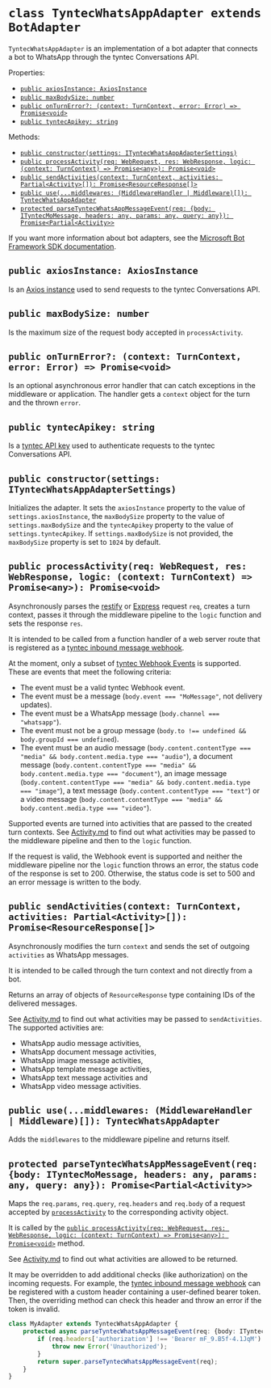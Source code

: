 # `class TyntecWhatsAppAdapter extends BotAdapter`

`TyntecWhatsAppAdapter` is an implementation of a bot adapter that connects a
bot to WhatsApp through the tyntec Conversations API.

Properties:
* [`public axiosInstance: AxiosInstance`](#public-axiosinstance-axiosinstance)
* [`public maxBodySize: number`](#public-maxbodysize-number)
* [`public onTurnError?: (context: TurnContext, error: Error) => Promise<void>`](#public-onturnerror-context-turncontext-error-error--promisevoid)
* [`public tyntecApikey: string`](#public-tyntecapikey-string)

Methods:
* [`public constructor(settings: ITyntecWhatsAppAdapterSettings)`](#public-constructorsettings-ityntecwhatsappadaptersettings)
* [`public processActivity(req: WebRequest, res: WebResponse, logic: (context: TurnContext) => Promise<any>): Promise<void>`](#public-processactivityreq-webrequest-res-webresponse-logic-context-turncontext--promiseany-promisevoid)
* [`public sendActivities(context: TurnContext, activities: Partial<Activity>[]): Promise<ResourceResponse[]>`](#public-sendactivitiescontext-turncontext-activities-partialactivity-promiseresourceresponse)
* [`public use(...middlewares: (MiddlewareHandler | Middleware)[]): TyntecWhatsAppAdapter`](#public-usemiddlewares-middlewarehandler--middleware-tyntecwhatsappadapter)
* [`protected parseTyntecWhatsAppMessageEvent(req: {body: ITyntecMoMessage, headers: any, params: any, query: any}): Promise<Partial<Activity>>`](#protected-parsetyntecwhatsappmessageeventreq-body-ityntecmomessage-headers-any-params-any-query-any-promisepartialactivity)

If you want more information about bot adapters, see the [Microsoft Bot Framework SDK documentation](https://docs.microsoft.com/en-us/azure/bot-service/index-bf-sdk).


## `public axiosInstance: AxiosInstance`

Is an [Axios instance](https://github.com/axios/axios) used to send requests to
the tyntec Conversations API.


## `public maxBodySize: number`

Is the maximum size of the request body accepted in `processActivity`.


## `public onTurnError?: (context: TurnContext, error: Error) => Promise<void>`

Is an optional asynchronous error handler that can catch exceptions in the
middleware or application. The handler gets a `context` object for the turn and
the thrown `error`.


## `public tyntecApikey: string`

Is a [tyntec API key](https://www.tyntec.com/docs/faq-whatsapp-business-onboarding-how-can-i-get-api-key-setup-my-whatsapp-business-account)
used to authenticate requests to the tyntec Conversations API.


## `public constructor(settings: ITyntecWhatsAppAdapterSettings)`

Initializes the adapter. It sets the `axiosInstance` property to the value of
`settings.axiosInstance`, the `maxBodySize` property to the value of
`settings.maxBodySize` and the `tyntecApikey` property to the value of
`settings.tyntecApikey`. If `settings.maxBodySize` is not provided, the
`maxBodySize` property is set to `1024` by default.


## `public processActivity(req: WebRequest, res: WebResponse, logic: (context: TurnContext) => Promise<any>): Promise<void>`

Asynchronously parses the [restify](http://restify.com/) or
[Express](http://expressjs.com/) request `req`, creates a turn context, passes
it through the middleware pipeline to the `logic` function and sets the
response `res`.

It is intended to be called from a function handler of a web server route that
is registered as a [tyntec inbound message webhook](https://www.tyntec.com/docs/docs-center-whatsapp-business-api-overview).

At the moment, only a subset of [tyntec Webhook Events](https://api.tyntec.com/reference/conversations/current.html)
is supported. These are events that meet the following criteria:

* The event must be a valid tyntec Webhook event.
* The event must be a message (`body.event === "MoMessage"`, not delivery updates).
* The event must be a WhatsApp message (`body.channel === "whatsapp"`).
* The event must not be a group message (`body.to !== undefined && body.groupId === undefined`).
* The event must be an audio message (`body.content.contentType === "media" && body.content.media.type === "audio"`),
  a document message (`body.content.contentType === "media" && body.content.media.type === "document"`),
  an image message (`body.content.contentType === "media" && body.content.media.type === "image"`),
  a text message (`body.content.contentType === "text"`) or
  a video message (`body.content.contentType === "media" && body.content.media.type === "video"`).

Supported events are turned into activities that are passed to the created turn
contexts. See [Activity.md](./Activity.md) to find out what activities may be
passed to the middleware pipeline and then to the `logic` function.

If the request is valid, the Webhook event is supported and neither the
middleware pipeline nor the `logic` function throws an error, the status code
of the response is set to 200. Otherwise, the status code is set to 500 and an
error message is written to the body.


## `public sendActivities(context: TurnContext, activities: Partial<Activity>[]): Promise<ResourceResponse[]>`

Asynchronously modifies the turn `context` and sends the set of outgoing
`activities` as WhatsApp messages.

It is intended to be called through the turn context and not directly from a
bot.

Returns an array of objects of `ResourceResponse` type containing IDs of the
delivered messages.

See [Activity.md](./Activity.md) to find out what activities may be passed to
`sendActivities`. The supported activities are:

* WhatsApp audio message activities,
* WhatsApp document message activities,
* WhatsApp image message activities,
* WhatsApp template message activities,
* WhatsApp text message activities and
* WhatsApp video message activities.


## `public use(...middlewares: (MiddlewareHandler | Middleware)[]): TyntecWhatsAppAdapter`

Adds the `middlewares` to the middleware pipeline and returns itself.


## `protected parseTyntecWhatsAppMessageEvent(req: {body: ITyntecMoMessage, headers: any, params: any, query: any}): Promise<Partial<Activity>>`

Maps the `req.params`, `req.query`, `req.headers` and `req.body` of a request
accepted by [`processActivity`](#public-processactivityreq-webrequest-res-webresponse-logic-context-turncontext--promiseany-promisevoid)
to the corresponding activity object.

It is called by the [`public processActivity(req: WebRequest, res: WebResponse, logic: (context: TurnContext) => Promise<any>): Promise<void>`](#public-processactivityreq-webrequest-res-webresponse-logic-context-turncontext--promiseany-promisevoid)
method.

See [Activity.md](./Activity.md) to find out what activities are allowed to be
returned.

It may be overridden to add additional checks (like authorization) on the
incoming requests. For example, the [tyntec inbound message webhook](https://www.tyntec.com/docs/docs-center-whatsapp-business-api-overview)
can be registered with a custom header containing a user-defined bearer token.
Then, the overriding method can check this header and throw an error if the
token is invalid.

```typescript
class MyAdapter extends TyntecWhatsAppAdapter {
    protected async parseTyntecWhatsAppMessageEvent(req: {body: ITyntecMoMessage, headers: any, params: any, query: any}): Promise<Partial<Activity>> {
        if (req.headers['authorization'] !== 'Bearer mF_9.B5f-4.1JqM') {
            throw new Error('Unauthorized');
        }
        return super.parseTyntecWhatsAppMessageEvent(req);
    }
}
```
